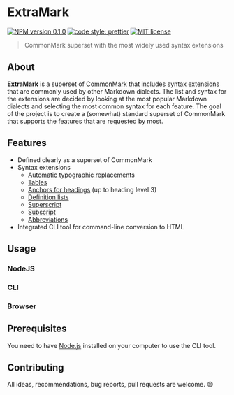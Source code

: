 # ExtraMark

[![NPM version 0.1.0](https://img.shields.io/badge/npm-0.1.0-blue.svg)](https://npmjs.com/package/extramark)
[![code style: prettier](https://img.shields.io/badge/code_style-prettier-ff69b4.svg)](https://github.com/prettier/prettier)
[![MIT license](https://img.shields.io/badge/license-MIT-green.svg)](https://github.com/vimtaai/extramark/blob/master/LICENSE.md)

> CommonMark superset with the most widely used syntax extensions

## About

**ExtraMark** is a superset of [CommonMark](https://commonmark.org/) that includes syntax extensions that are commonly used by other Markdown dialects. The list and syntax for the extensions are decided by looking at the most popular Markdown dialects and selecting the most common syntax for each feature. The goal of the project is to create a (somewhat) standard superset of CommonMark that supports the features that are requested by most.

## Features

- Defined clearly as a superset of CommonMark
- Syntax extensions
  - [Automatic typographic replacements][typographer]
  - [Tables][table]
  - [Anchors for headings][anchor] (up to heading level 3)
  - [Definition lists][deflist]
  - [Superscript][superscript]
  - [Subscript][subscript]
  - [Abbreviations][abbreviation]
- Integrated CLI tool for command-line conversion to HTML

[typographer]: https://github.com/markdown-it/markdown-it/blob/master/lib/rules_core/replacements.js
[table]: https://github.github.com/gfm/#tables-extension-
[anchor]: https://www.npmjs.com/package/markdown-it-anchor
[deflist]: https://github.com/markdown-it/markdown-it-deflist
[superscript]: https://github.com/markdown-it/markdown-it-sup
[subscript]: https://github.com/markdown-it/markdown-it-sub
[abbreviation]: https://github.com/markdown-it/markdown-it-abbr

## Usage

### NodeJS

### CLI

### Browser

## Prerequisites

You need to have [Node.js](https://nodejs.org) installed on your computer to use the CLI tool.

## Contributing

All ideas, recommendations, bug reports, pull requests are welcome. :smile:
